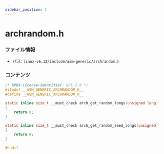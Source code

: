 ```yaml
---
sidebar_position: 3
---
```

# archrandom.h

### ファイル情報

- パス: `linux-v6.12/include/asm-generic/archrandom.h`

### コンテンツ

```h
/* SPDX-License-Identifier: GPL-2.0 */
#ifndef __ASM_GENERIC_ARCHRANDOM_H__
#define __ASM_GENERIC_ARCHRANDOM_H__

static inline size_t __must_check arch_get_random_longs(unsigned long *v, size_t max_longs)
{
	return 0;
}

static inline size_t __must_check arch_get_random_seed_longs(unsigned long *v, size_t max_longs)
{
	return 0;
}

#endif

```
